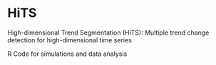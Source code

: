 # HiTS
High-dimensional Trend Segmentation (HiTS): Multiple trend change detection for high-dimensional time series

R Code for simulations and data analysis
